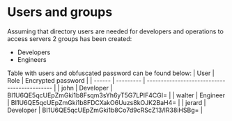 # Users and groups

Assuming that directory users are needed for developers and operations to access servers 2 groups has been created:
* Developers
* Engineers

Table with users and obfuscated password can be found below:
| User   | Role      | Encrypted password                           |
| ------ | --------- | -------------------------------------------- |
| john   | Developer | BI1U6QE5qcUEpZmGki1b8Fsqm3sYh6yT5G7LPlF4CGI= |
| walter | Engineer  | BI1U6QE5qcUEpZmGki1b8FDCXakO6Uuzs8kOJK2BaH4= |
| jerard | Developer | BI1U6QE5qcUEpZmGki1b8Co7d9cRScZ13/IR38iHSBg= |

